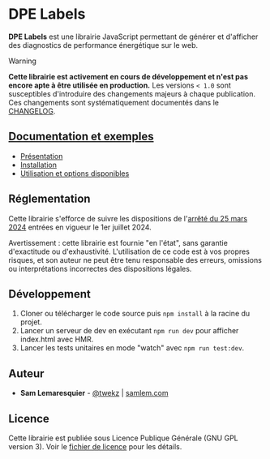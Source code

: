 # DPE Labels

**DPE Labels** est une librairie JavaScript permettant de générer et d'afficher des
diagnostics de performance énergétique sur le web.

> [!WARNING]
> **Cette librairie est activement en cours de développement et n'est pas encore apte à être
> utilisée en production.** Les versions `< 1.0` sont susceptibles d'introduire des changements
> majeurs à chaque publication. Ces changements sont systématiquement documentés dans le
> [CHANGELOG](https://github.com/twekz/dpe-labels/blob/main/CHANGELOG.md).

## [Documentation et exemples](https://twekz.github.io/dpe-labels)

- [Présentation](https://twekz.github.io/dpe-labels/presentation.html)
- [Installation](https://twekz.github.io/dpe-labels/installation.html)
- [Utilisation et options disponibles](https://twekz.github.io/dpe-labels/usage/affichage.html)

## Réglementation

Cette librairie s'efforce de suivre les dispositions de l'[arrêté du 25 mars 2024](https://www.legifrance.gouv.fr/jorf/id/JORFTEXT000049446315)
entrées en vigueur le 1er juillet 2024.

Avertissement : cette librairie est fournie "en l'état", sans garantie d'exactitude ou
d'exhaustivité. L'utilisation de ce code est à vos propres risques, et son auteur ne peut être tenu
responsable des erreurs, omissions ou interprétations incorrectes des dispositions légales.

## Développement

1. Cloner ou télécharger le code source puis `npm install` à la racine du projet.
2. Lancer un serveur de dev en exécutant `npm run dev` pour afficher index.html avec HMR.
3. Lancer les tests unitaires en mode "watch" avec `npm run test:dev`.

## Auteur

* **Sam Lemaresquier** - [@twekz](https://github.com/twekz) | [samlem.com](https://samlem.com)

## Licence

Cette librairie est publiée sous Licence Publique Générale (GNU GPL version 3). Voir le 
[fichier de licence](https://github.com/twekz/dpe-labels/blob/main/LICENSE) pour les détails.
